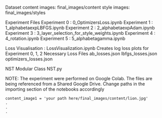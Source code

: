 Dataset 
  content images: final_images/content
  style images: final_images/styles
  
Experiment Files
	Experiment 0 : 0_OptimizersLoss.ipynb
	Experiment 1 : 1_alphabetaexpLBFGS.ipynb
  Experiment 2 : 2_alphabetaexpAdam.ipynb
  Experiment 3 : 3_layer_selection_for_style_weights.ipynb
  Experiment 4 : 4_rotation.ipynb
  Experiment 5 : 5_alphabetagamma.ipynb
  
Loss Visualisation : LossVisualization.ipynb
  Creates log loss plots for Experiment 0, 1, 2
  Necessary Loss Files
    ab_losses.json
    lbfgs_losses.json
    optimizers_losses.json
    
NST Modular Class
  NST.py
  
  
NOTE: The experiment were performed on Google Colab. The files are being referenced from a Shared Google Drive. Change paths in the importing section of the notebooks accordingly
    
    content_image1 = 'your path here/final_images/content/lion.jpg'
    .
    .
    .

    

